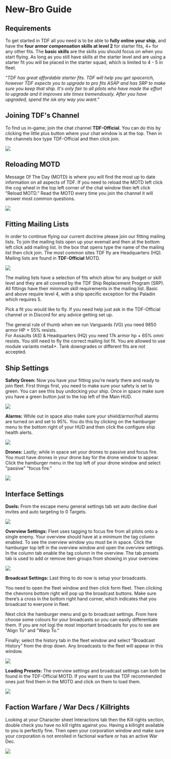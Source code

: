 # New-Bro Guide

## Requirements

To get started in TDF all you need is to be able to **fully online your ship**, and have the **four armor compensation skills at level 2** for starter fits, 4+ for any other fits. The **basic skills** are the skills you should focus on when you start flying. As long as you still have skills at the starter level and are using a starter fit you will be placed in the starter squad, which is limited to 4 - 5 in fleet.

_"TDF has great affordable starter fits. TDF will help you get spacerich, however TDF expects you to upgrade to pro fits ASAP and has SRP to make sure you keep that ship. It's only fair to all pilots who have made the effort to upgrade and it improves site times tremendously. After you have upgraded, spend the isk any way you want."_

## Joining TDF's Channel

To find us in-game; join the chat channel **TDF-Official**. You can do this by clicking the little plus button where your chat window is at the top. Then in the channels box type TDF-Official and then click join.

![](joinchannel.png)

## Reloading MOTD

Message Of The Day (MOTD) is where you will find the most up to date information on all aspects of TDF. If you need to reload the MOTD left click the cog wheel in the top left corner of the chat window then left click "Reload MOTD." Read the MOTD every time you join the channel it will answer most common questions.

![](reloadmotd.png)

## Fitting Mailing Lists

In order to continue flying our current doctrine please join our fitting mailing lists. To join the mailing lists open up your evemail and then at the bottom left click add mailing list. In the box that opens type the name of the mailing list then click join. The most common sites TDF fly are Headquarters (HQ). Mailing lists are found in **TDF-Official** MOTD.

![](mailinglisthq.png)

The mailing lists have a selection of fits which allow for any budget or skill level and they are all covered by the TDF Ship Replacement Program (SRP). All fittings have their minimum skill requirements in the mailing list. Basic and above require level 4, with a ship specific exception for the Paladin which requires 5.

Pick a fit you would like to fly. If you need help just ask in the TDF-Official channel or in Discord for any advice getting set up.

The general rule of thumb when we run Vanguards (VG) you need 9850 armor HP + 55% resists.  
For Assaults (AS) & Headquarters (HQ) you need 17k armor hp + 65% omni resists. You still need to fly the correct mailing list fit. You are allowed to use module variants meta4+. Tank downgrades or different fits are not accepted.

## Ship Settings

**Safety Green:** Now you have your fitting you’re nearly there and ready to join fleet. First things first, you need to make sure your safety is set to green. You can see this buy undocking your ship. Once in space make sure you have a green button just to the top left of the Main HUD.

![](safetysetgreen.png)

**Alarms:** While out in space also make sure your shield/armor/hull alarms are turned on and set to 95%. You do this by clicking on the hamburger menu to the bottom right of your HUD and then click the configure ship health alerts.

![](healthalert.png)

**Drones:** Lastly; while in space set your drones to passive and focus fire. You must have drones in your drone bay for the drone window to appear. Click the hamburger menu in the top left of your drone window and select "passive" "focus fire."

![](drones.png)

## Interface Settings

**Duels:** From the escape menu general settings tab set auto decline duel invites and auto targeting to 0 Targets.

![](retargetnduel.png)

**Overview Settings:** Fleet uses tagging to focus fire from all pilots onto a single enemy. Your overview should have at a minimum the tag column enabled. To see the overview window you must be in space. Click the hamburger top left in the overview window and open the overview settings. In the column tab enable the tag column in the overview. The tab presets tab is used to add or remove item groups from showing in your overview.

![](overview.png)

**Broadcast Settings:** Last thing to do now is setup your broadcasts.

You need to open the fleet window and then click form fleet. Then clicking the chevrons bottom right will pop up the broadcast buttons. Make sure there’s a cross in the bottom right hand corner, which indicates that you broadcast to everyone in fleet.

Next click the hamburger menu and go to broadcast settings. From here choose some colours for your broadcasts so you can easily differentiate them. If you are not logi the most important broadcasts for you to see are "Align To" and "Warp To."

Finally; select the history tab in the fleet window and select "Broadcast History" from the drop down. Any broadcasts to the fleet will appear in this window.

![](broadcasts.png)

**Loading Presets:** The overview settings and broadcast settings can both be found in the TDF-Official MOTD. If you want to use the TDF recommended ones just find them in the MOTD and click on them to load them.

![](presets.png)

## Faction Warfare / War Decs / Killrights

Looking at your Character sheet Interactions tab then the Kill rights section, double check you have no kill rights against you. Having a killright available to you is perfectly fine. Then open your corporation window and make sure your corporation is not enrolled in factional warfare or has an active War Dec.

![](war.png)
